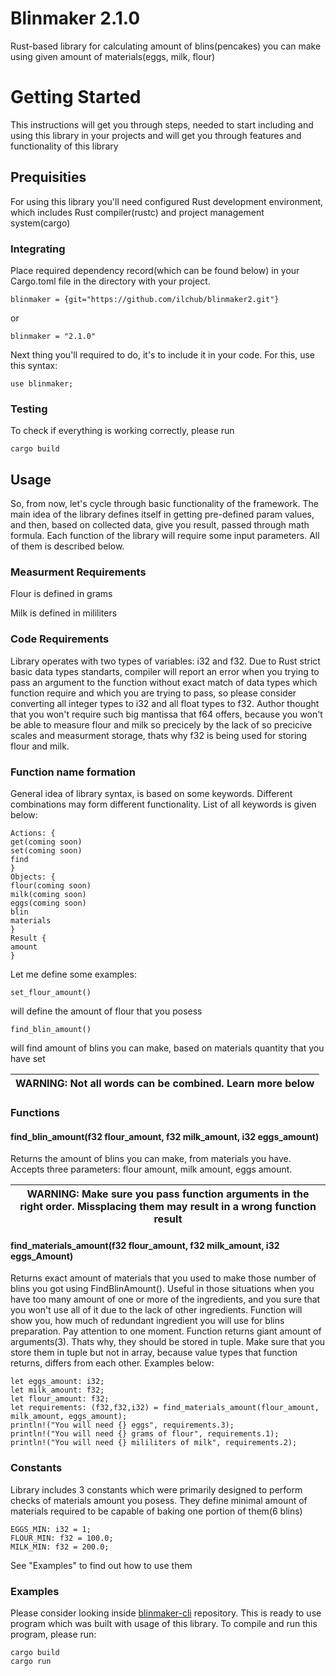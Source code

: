 # Blinmaker 2.1.0

Rust-based library for calculating amount of blins(pencakes) you can make using given amount of materials(eggs, milk, flour)

# Getting Started

This instructions will get you through steps, needed to start including and using this library in your projects and will get you through features and functionality of this library

## Prequisities

For using this library you'll need configured Rust development environment, which includes Rust compiler(rustc) and project management system(cargo)

### Integrating                                                                                                                                                                                                                                         
Place required dependency record(which can be found below) in your Cargo.toml file in the directory with your project.
    
```
blinmaker = {git="https://github.com/ilchub/blinmaker2.git"}
```
or
```
blinmaker = "2.1.0"
```
Next thing you'll required to do, it's to include it in your code. For this, use this syntax:
```
use blinmaker;
```
### Testing

To check if everything is working correctly, please run
```
cargo build
```
## Usage

So, from now, let's cycle through basic functionality of the framework. The main idea of the library defines itself in getting pre-defined param values, and then, based on collected data, give you result, passed through math formula. Each function of the library will require some input parameters. All of them is described below.

### Measurment Requirements

Flour is defined in grams

Milk is defined in mililiters

### Code Requirements

Library operates with two types of variables: i32 and f32. Due to Rust strict basic data types standarts, compiler will report an error when you trying to pass an argument to the function without exact match of data types which function require and which you are trying to pass, so please consider converting all integer types to i32 and all float types to f32. Author thought that you won't require such big mantissa that f64 offers, because you won't be able to measure flour and milk so precicely by the lack of so precicive scales and measurment storage, thats why f32 is being used for storing flour and milk.
### Function name formation

General idea of library syntax, is based on some keywords. Different combinations may form different functionality. List of all keywords is given below:
```
Actions: {
get(coming soon)
set(coming soon)
find
}
Objects: {
flour(coming soon)
milk(coming soon)
eggs(coming soon)
blin
materials
}
Result {
amount
}
```
Let me define some examples:
```
set_flour_amount()
```
will define the amount of flour that you posess
```
find_blin_amount()
```
will find amount of blins you can make, based on materials quantity that you have set

| WARNING: Not all words can be combined. Learn more below |
| --- |
### Functions

#### find_blin_amount(f32 flour_amount, f32 milk_amount, i32 eggs_amount)
Returns the amount of blins you can make, from materials you have. Accepts three parameters: flour amount, milk amount, eggs amount.

| WARNING: Make sure you pass function arguments in the right order. Missplacing them may result in a wrong function result|
| --- |

#### find_materials_amount(f32 flour_amount, f32 milk_amount, i32 eggs_Amount)
Returns exact amount of materials that you used to make those number of blins you got using FindBlinAmount(). Useful in those situations when you have too many amount of one or more of the ingredients, and you sure that you won't use all of it due to the lack of other ingredients. Function will show you, how much of redundant ingredient you will use for blins preparation.
Pay attention to one moment. Function returns giant amount of arguments(3). Thats why, they should be stored in tuple. Make sure that you store them in tuple but not in array, because value types that function returns, differs from each other. Examples below:
```
let eggs_amount: i32;
let milk_amount: f32;
let flour_amount: f32;
let requirements: (f32,f32,i32) = find_materials_amount(flour_amount, milk_amount, eggs_amount);
println!("You will need {} eggs", requirements.3);
println!("You will need {} grams of flour", requirements.1);
println!("You will need {} mililiters of milk", requirements.2);
```
### Constants

Library includes 3 constants which were primarily designed to perform checks of materials amount you posess. They define minimal amount of materials required to be capable of baking one portion of them(6 blins)

```
EGGS_MIN: i32 = 1;                                                                                                                                                                                     
FLOUR_MIN: f32 = 100.0;
MILK_MIN: f32 = 200.0;
```
See "Examples" to find out how to use them
### Examples

Please consider looking inside [blinmaker-cli]() repository. This is ready to use program which was built with usage of this library. To compile and run this program, please run:
```
cargo build
cargo run
```
